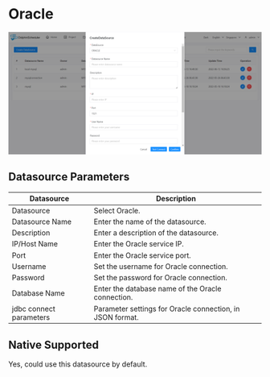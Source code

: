 # Oracle

![oracle](../../../../img/new_ui/dev/datasource/oracle.png)

## Datasource Parameters

|     **Datasource**      |                      **Description**                      |
|-------------------------|-----------------------------------------------------------|
| Datasource              | Select Oracle.                                            |
| Datasource Name         | Enter the name of the datasource.                         |
| Description             | Enter a description of the datasource.                    |
| IP/Host Name            | Enter the Oracle service IP.                              |
| Port                    | Enter the Oracle service port.                            |
| Username                | Set the username for Oracle connection.                   |
| Password                | Set the password for Oracle connection.                   |
| Database Name           | Enter the database name of the Oracle connection.         |
| jdbc connect parameters | Parameter settings for Oracle connection, in JSON format. |

## Native Supported

Yes, could use this datasource by default.
